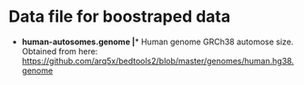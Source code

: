 # Data file for boostraped data

* __human-autosomes.genome |__* Human genome GRCh38 automose size. Obtained from here: https://github.com/arq5x/bedtools2/blob/master/genomes/human.hg38.genome
